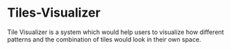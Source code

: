 # Tiles-Visualizer
Tile Visualizer is a system which would help users to visualize how different patterns and the combination of tiles would look in their own space.
